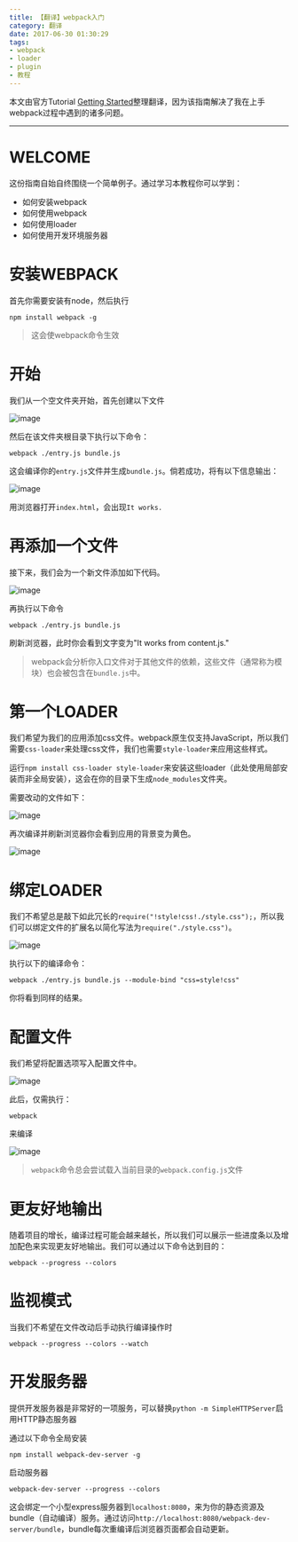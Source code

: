 ```yaml
---
title: 【翻译】webpack入门
category: 翻译
date: 2017-06-30 01:30:29
tags: 
- webpack
- loader
- plugin
- 教程
---
```


本文由官方Tutorial [Getting Started](https://webpack.github.io/docs/tutorials/getting-started/)整理翻译，因为该指南解决了我在上手webpack过程中遇到的诸多问题。

---

# WELCOME

这份指南自始自终围绕一个简单例子。通过学习本教程你可以学到：

* 如何安装webpack
* 如何使用webpack
* 如何使用loader
* 如何使用开发环境服务器

# 安装WEBPACK

首先你需要安装有node，然后执行

`npm install webpack -g`

> 这会使webpack命令生效

# 开始

我们从一个空文件夹开始，首先创建以下文件

![image](https://ooo.0o0.ooo/2015/10/17/5623130e3e6f0.png)

然后在该文件夹根目录下执行以下命令：

	webpack ./entry.js bundle.js
	
这会编译你的`entry.js`文件并生成`bundle.js`。倘若成功，将有以下信息输出：

![image](https://ooo.0o0.ooo/2015/10/17/5623130e40ae6.png)

用浏览器打开`index.html`，会出现`It works.`

# 再添加一个文件
<!-- more -->
接下来，我们会为一个新文件添加如下代码。

![image](https://ooo.0o0.ooo/2015/10/17/5623130e616f3.png)

再执行以下命令

	webpack ./entry.js bundle.js
	
刷新浏览器，此时你会看到文字变为"It works from content.js."

> webpack会分析你入口文件对于其他文件的依赖，这些文件（通常称为模块）也会被包含在`bundle.js`中。

# 第一个LOADER

我们希望为我们的应用添加css文件。webpack原生仅支持JavaScript，所以我们需要`css-loader`来处理css文件，我们也需要`style-loader`来应用这些样式。

运行`npm install css-loader style-loader`来安装这些loader（此处使用局部安装而非全局安装），这会在你的目录下生成`node_modules`文件夹。

需要改动的文件如下：

![image](https://ooo.0o0.ooo/2015/10/18/562468f9a72c0.png)


再次编译并刷新浏览器你会看到应用的背景变为黄色。

![image](https://ooo.0o0.ooo/2015/10/17/5623130e3951d.png)

# 绑定LOADER

我们不希望总是敲下如此冗长的`require("!style!css!./style.css");`，所以我们可以绑定文件的扩展名以简化写法为`require("./style.css")`。

![image](https://ooo.0o0.ooo/2015/10/18/5624697c01675.png)

执行以下的编译命令：

	webpack ./entry.js bundle.js --module-bind "css=style!css"
	
你将看到同样的结果。

# 配置文件

我们希望将配置选项写入配置文件中。

![image](https://ooo.0o0.ooo/2015/10/17/5623130e4b155.png)

此后，仅需执行：

	webpack

来编译

![image](https://ooo.0o0.ooo/2015/10/17/562313105e09d.png)

> `webpack`命令总会尝试载入当前目录的`webpack.config.js`文件

# 更友好地输出

随着项目的增长，编译过程可能会越来越长，所以我们可以展示一些进度条以及增加配色来实现更友好地输出。我们可以通过以下命令达到目的：

	webpack --progress --colors
	
# 监视模式

当我们不希望在文件改动后手动执行编译操作时

	webpack --progress --colors --watch
	
# 开发服务器

提供开发服务器是非常好的一项服务，可以替换`python -m SimpleHTTPServer`启用HTTP静态服务器

通过以下命令全局安装

	npm install webpack-dev-server -g

启动服务器

	webpack-dev-server --progress --colors
	
这会绑定一个小型express服务器到`localhost:8080`，来为你的静态资源及bundle（自动编译）服务。通过访问`http://localhost:8080/webpack-dev-server/bundle`，bundle每次重编译后浏览器页面都会自动更新。


	
	



